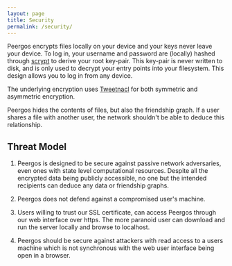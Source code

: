 ```yaml
---
layout: page
title: Security
permalink: /security/
---
```


Peergos encrypts files locally on your device and your keys never leave your device. To log in, your username and password are (locally) hashed through <a href="https://en.wikipedia.org/wiki/Scrypt">scrypt</a> to derive your root key-pair. This key-pair is never written to disk, and is only used to decrypt your entry points into your filesystem. This design allows you to log in from any device. 

The underlying encryption uses <a href="http://tweetnacl.cr.yp.to/">Tweetnacl</a> for both symmetric and asymmetric encryption. 

Peergos hides the contents of files, but also the friendship graph. If a user shares a file with another user, the network shouldn't be able to deduce this relationship. 

Threat Model
------------

1. Peergos is designed to be secure against passive network adversaries, even ones with state level computational resources. Despite all the encrypted data being publicly accessible, no one but the intended recipients can deduce any data or friendship graphs. 

2. Peergos does not defend against a compromised user's machine. 

3. Users willing to trust our SSL certificate, can access Peergos through our web interface over https. The more paranoid user can download and run the server locally and browse to localhost.

4. Peergos should be secure against attackers with read access to a users machine which is not synchronous with the web user interface being open in a browser. 